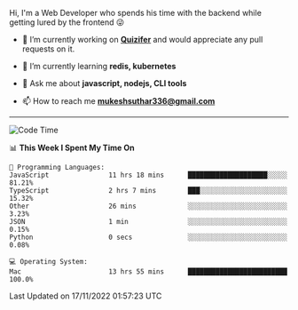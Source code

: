 Hi, I'm a Web Developer who spends his time with the backend while getting lured by the frontend 😜

- 🔭 I’m currently working on **[Quizifer](https://github.com/SutharMukesh/Quizifer/)** and would appreciate any pull requests on it.

- 🌱 I’m currently learning **redis, kubernetes**

- 💬 Ask me about **javascript, nodejs, CLI tools**

- 📫 How to reach me **mukeshsuthar336@gmail.com**

---
<!--START_SECTION:waka-->
![Code Time](http://img.shields.io/badge/Code%20Time-1%2C874%20hrs%2036%20mins-blue)

📊 **This Week I Spent My Time On** 

```text
💬 Programming Languages: 
JavaScript               11 hrs 18 mins      ████████████████████░░░░░   81.21% 
TypeScript               2 hrs 7 mins        ███░░░░░░░░░░░░░░░░░░░░░░   15.32% 
Other                    26 mins             ░░░░░░░░░░░░░░░░░░░░░░░░░   3.23% 
JSON                     1 min               ░░░░░░░░░░░░░░░░░░░░░░░░░   0.15% 
Python                   0 secs              ░░░░░░░░░░░░░░░░░░░░░░░░░   0.08%

💻 Operating System: 
Mac                      13 hrs 55 mins      █████████████████████████   100.0%

```


 Last Updated on 17/11/2022 01:57:23 UTC
<!--END_SECTION:waka-->

